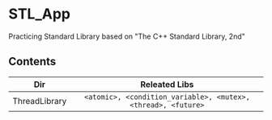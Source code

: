# STL_App
Practicing Standard Library based on "The C++ Standard Library, 2nd"

## Contents

|Dir|Releated Libs|
|:---:|:---:|
|ThreadLibrary| `<atomic>, <condition_variable>, <mutex>, <thread>, <future>` |
